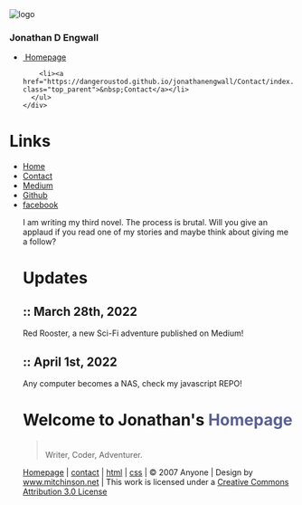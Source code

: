 <!DOCTYPE html PUBLIC "-//W3C//DTD XHTML 1.0 Transitional//EN" "http://www.w3.org/TR/xhtml1/DTD/xhtml1-transitional.dtd">
<html xmlns="http://www.w3.org/1999/xhtml">
<head>
<title>HOME</title>
<meta http-equiv="Content-Type" content="text/html; charset=iso-8859-1" />
<link href="style.css" rel="stylesheet" type="text/css" />
<link href="menu.css" rel="stylesheet" type="text/css" />
<!--[if lt IE 8]>
<style type="text/css" media="screen">
#menuh{float:none;}
body{behavior:url(csshover.htc); font-size:75%;}
#menuh ul li{float:left; width: 100%;}
#menuh a{height:1%;font:bold 1.1em/1.4em helvetica, arial, sans-serif;}
</style>
<![endif]-->
</head>
<body>
<div id="container">
  <div id="banner"><img src="img/blue_banner.jpg" alt="logo" title="logo" /></div>
  <div id="bannerb">
    <h3>Jonathan D Engwall</h3>
  </div>
  <div id="menuh-container">
    <div id="menuh">
      <ul>
        <li><a href="https://dangeroustod.github.io/jonathanengwall/Home/index.html" class="top_parent">&nbsp;Homepage</a>

        

        <li><a href="https://dangeroustod.github.io/jonathanengwall/Contact/index.html" class="top_parent">&nbsp;Contact</a></li>
      </ul>
    </div>
  </div>
  <div id="sidebar">
    <h1>Links</h1>
    <div id="menu">
      <ul>
        <li><a href="https://dangeroustod.github.io/jonathanengwall/Home/index.html">Home</a></li>
        <li><a href="https://dangeroustod.github.io/jonathanengwall/Contact/index.html">Contact</a></li>
        <li><a href="https://medium.com/@jonathanengwall">Medium</a></li>
        <li><a href="https://github.com/DangerousTod">Github</a></li>
        <li><a href="m.facebook.com/jonathan.engwall">facebook</a></li>

      
    
  <div>
    <p> I am writing my third novel. The process is brutal. Will you give an applaud if you read one of my stories and maybe think about giving me a follow? </p>
   
  </div>
    <div id="sidebar-b">
    <h1>Updates</h1>
    <div class="scroll">
      <h2>:: March 28th, 2022</h2>
      <p class="news"> Red Rooster, a new Sci-Fi adventure published on Medium!  </p>
      <h2>:: April 1st, 2022</h2>
      <p class="news"> Any computer becomes a NAS, check my javascript REPO! </p>
     

  
  </div>
  <div id="content">
    <h1>Welcome to Jonathan's <span style="color:#596096;font-weight:bold;">Homepage</span></h1>
    <blockquote><br />
      Writer, Coder, Adventurer.</blockquote>
  
  </div>
  <div style="clear:both"> </div>
  <div id="footer"> <a href="https://dangeroustod.github.io/jonathanengwall/Home/index.html">Homepage</a> | <a href="https://dangeroustod.github.io/jonathanengwall/Contact/index.html">contact</a> | <a href="http://validator.w3.org/check?uri=referer">html</a> | <a href="http://jigsaw.w3.org/css-validator">css</a> | &copy; 2007 Anyone | Design by <a href="http://www.mitchinson.net"> www.mitchinson.net</a> | This work is licensed under a <a rel="license" target="_blank" href="http://creativecommons.org/licenses/by/3.0/">Creative Commons Attribution 3.0 License</a> </div>
</div>
</body>
</html>

